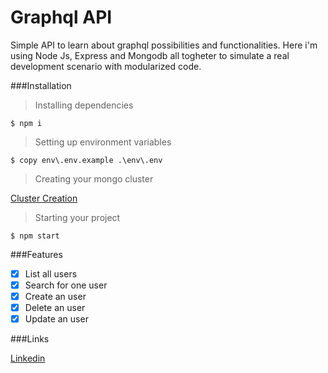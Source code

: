 # Graphql API

Simple API to learn about graphql possibilities and functionalities. Here i'm using Node Js, Express and Mongodb all togheter to simulate a real development scenario with modularized code.

###Installation

> Installing dependencies

`$ npm i`

> Setting up environment variables

`$ copy env\.env.example .\env\.env`

> Creating your mongo cluster

[Cluster Creation](https://cloud.mongodb.com/)

> Starting your project

`$ npm start`

###Features

- [x] List all users
- [x] Search for one user
- [x] Create an user
- [x] Delete an user
- [x] Update an user

###Links

[Linkedin](https://www.linkedin.com/in/andregouveamaciel/)

